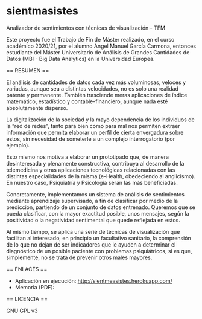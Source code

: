 # sientmasistes
Analizador de sentimientos con técnicas de visualización - TFM

Este proyecto fue el Trabajo de Fin de Máster realizado, en el curso académico 2020/21, por el alumno Ángel Manuel García Carmona, entonces estudiante del Máster 
Universitario de Análisis de Grandes Cantidades de Datos (MBI - Big Data Analytics) en la Universidad Europea.

== RESUMEN ==

El análisis de cantidades de datos cada vez más voluminosas, veloces y variadas, aunque sea a distintas velocidades, no es solo una realidad patente y permanente. También trasciende meras aplicaciones de índice matemático, estadístico y contable-financiero, aunque nada esté absolutamente disperso. 

La digitalización de la sociedad y la mayo dependencia de los individuos de la “red de redes”, tanto para bien como para mal nos permiten extraer información que permita elaborar un perfil de cierta envergadura sobre estos, sin necesidad de someterle a un complejo interrogatorio (por ejemplo). 

Esto mismo nos motiva a elaborar un prototipado que, de manera desinteresada y plenamente constructiva, contribuya al desarrollo de la telemedicina y otras aplicaciones tecnológicas relacionadas con las distintas especialidades de la misma (e-Health, obedeciendo al anglicismo). En nuestro caso, Psiquiatría y Psicología serán las más beneficiadas. 

Concretamente, implementamos un sistema de análisis de sentimientos mediante aprendizaje supervisado, a fin de clasificar por medio de la predicción, partiendo de un conjunto de datos entrenado. Queremos que se pueda clasificar, con la mayor exactitud posible, unos mensajes, según la positividad o la negatividad sentimental que quede reflejada en estos. 

Al mismo tiempo, se aplica una serie de técnicas de visualización que facilitan al interesado, en principio un facultativo sanitario, la comprensión de lo que no dejan de ser indicadores que le ayuden a determinar el diagnóstico de un posible paciente con problemas psiquiátricos, si es que, simplemente, no se trata de prevenir otros males mayores. 

== ENLACES ==

- Aplicación en ejecución: http://sientmeasistes.herokuapp.com/
- Memoria (PDF): 
 
 == LICENCIA == 
 
 GNU GPL v3
